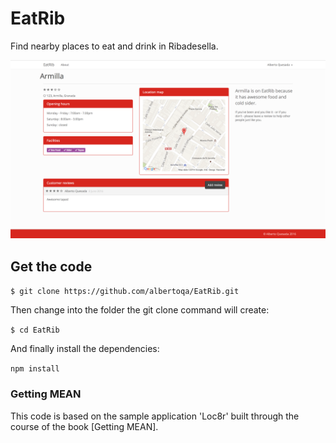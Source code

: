 # EatRib

Find nearby places to eat and drink in Ribadesella.

![Screenshot](/public/img/screenshot.png)


## Get the code

`$ git clone https://github.com/albertoqa/EatRib.git`

Then change into the folder the git clone command will create:

`$ cd EatRib`

And finally install the dependencies:

`npm install`

### Getting MEAN

This code is based on the sample application 'Loc8r' built through the course of the book [Getting MEAN].
